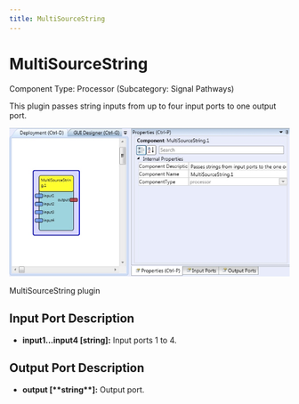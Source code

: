 ```yaml
---
title: MultiSourceString
---
```


# MultiSourceString

Component Type: Processor (Subcategory: Signal Pathways)

This plugin passes string inputs from up to four input ports to one output port.

![Screenshot: MultiSourceString plugin](./img/MultiSourceString.jpg "Screenshot: MultiSourceString plugin")

MultiSourceString plugin

## Input Port Description

- **input1...input4 \[string\]:** Input ports 1 to 4.

## Output Port Description

- **output \[\*\***string\***\*\]:** Output port.
